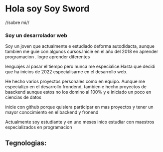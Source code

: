 <h1>Hola soy Soy Sword</h1>
<div>
  //sobre mi//
<h3>Soy un desarrolador web </h3>
<p>Soy un joven que actualmente e estudiado deforma autodidacta, aunque tambien me guie con algunos cursos.Inicie en el año del 2018 en aprender programacion . logre aprender diferentes</p>
<p> lenguajes al pasar el tiempo pero nunca me especialice.Hasta que decidi que ha inicios de 2022 especialisarne en el desarrollo web.</p>
<p>He hecho varios proyectos personales como en equipo. Aunque me especializo en el desarrollo frondend, tambien e hecho proyectos de baackend aunque estos no los domino al 100% y e iniciado un poco en ciencias de datos</p>
<p>inicie con github porque quisiera participar en mas proyectos y tener un mayor conocimiento en el backend y fronend</p>
  <p>Actualmente soy estudiante y en uno meses inico estudiar con maestros especializados en programacion </p>
</div>
<div>
  <h2>Tegnologias:</h2>
<a href="[![My Skills](https://skillicons.dev/icons?i=js,html,css,wasm)](https://skillicons.dev)"></a>
</div>
